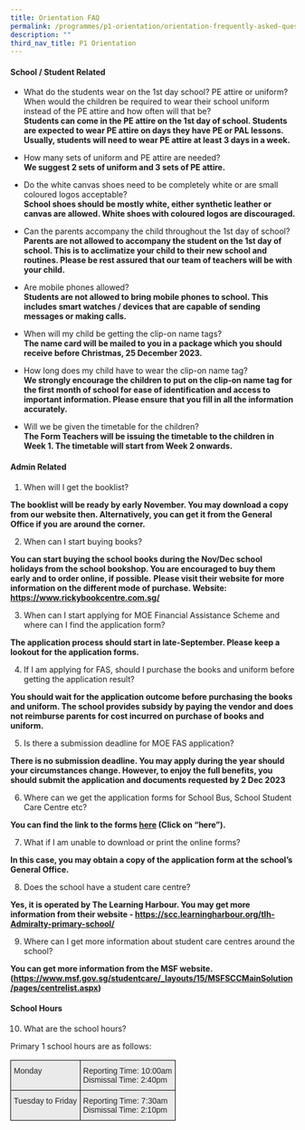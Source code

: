 ```yaml
---
title: Orientation FAQ
permalink: /programmes/p1-orientation/orientation-frequently-asked-questions/
description: ""
third_nav_title: P1 Orientation
---
```

#### School / Student Related

*   What do the students wear on the 1st day school? PE attire or uniform? When would the children be required to wear their school uniform instead of the PE attire and how often will that be?
**<br>Students can come in the PE attire on the 1st day of school. Students are expected to wear PE attire on days they have PE or PAL lessons. Usually, students will need to wear PE attire at least 3 days in a week.<br>**

*   How many sets of uniform and PE attire are needed?
**<br>We suggest 2 sets of uniform and 3 sets of PE attire.<br>**

*   Do the white canvas shoes need to be completely white or are small coloured logos acceptable? &nbsp;
**<br>School shoes should be mostly white, either synthetic leather or canvas are allowed. White shoes with coloured logos are discouraged.<br>**

*   Can the parents accompany the child throughout the 1st day of school?
**<br>Parents are not allowed to accompany the student on the 1st day of school. This is to acclimatize your child to their new school and routines. Please be rest assured that our team of teachers will be with your child.<br>**

*   Are mobile phones allowed?
**<br>Students are not allowed to bring mobile phones to school. This includes smart watches / devices that are capable of sending messages or making calls.<br>**

*   When will my child be getting the clip-on name tags?
**<br>The name card will be mailed to you in a package which you should receive before Christmas, 25 December 2023.<br>**

*   How long does my child have to wear the clip-on name tag?
**<br>We strongly encourage the children to put on the clip-on name tag for the first month of school for ease of identification and access to important information. Please ensure that you fill in all the information accurately.<br>**

*   Will we be given the timetable for the children?
**<br>The Form Teachers will be issuing the timetable to the children in Week 1. The timetable will start from Week 2 onwards.<br>**


#### Admin Related

1. When will I get the booklist?

**The booklist will be ready by early November. You may download a copy from our website then. Alternatively, you can get it from the General Office if you are around the corner.**

2. When can I start buying books?

**You can start buying the school books during the Nov/Dec school holidays from the school bookshop. You are encouraged to buy them early and to order online, if possible.**
<b>Please visit their website for more information on the different mode of purchase. </b>
<b>Website: https://www.rickybookcentre.com.sg/</b>


3. When can I start applying for MOE Financial Assistance Scheme and where can I find the application form?

**The application process should start in late-September. Please keep a lookout for the application forms.**

4. If I am applying for FAS, should I purchase the books and uniform before getting the application result?

**You should wait for the application outcome before purchasing the books and uniform. The school provides subsidy by paying the vendor and does not reimburse parents for cost incurred on purchase of books and uniform.**

5. Is there a submission deadline for MOE FAS application?

**There is no submission deadline. You may apply during the year should your circumstances change. However, to enjoy the full benefits, you should submit the application and documents requested by 2 Dec 2023**

6. Where can we get the application forms for School Bus, School Student Care Centre etc?

**You can find the link to the forms&nbsp;[here](https://ogp-admiraltypri-staging.netlify.app/programmes/p1-orientation/p1-administration-package/)&nbsp;(Click on “here”).**

7. What if I am unable to download or print the online forms?

**In this case, you may obtain a copy of the application form at the school’s General Office.**

8. Does the school have a student care centre?

**Yes, it is operated by The Learning Harbour. You may get more information from their website - https://scc.learningharbour.org/tlh-Admiralty-primary-school/**

9. Where can I get more information about student care centres around the school?

**You can get more information from the MSF website. (https://www.msf.gov.sg/studentcare/_layouts/15/MSFSCCMainSolution/pages/centrelist.aspx)**

#### School Hours

10. What are the school hours?

Primary 1 school hours are as follows:

<style type="text/css">
.tg  {border-collapse:collapse;border-spacing:0;}
.tg td{border-color:black;border-style:solid;border-width:1px;font-family:Arial, sans-serif;font-size:14px;
  overflow:hidden;padding:10px 5px;word-break:normal;}
.tg th{border-color:black;border-style:solid;border-width:1px;font-family:Arial, sans-serif;font-size:14px;
  font-weight:normal;overflow:hidden;padding:10px 5px;word-break:normal;}
.tg .tg-y7qa{background-color:#EAEAEA;color:#222;text-align:left;vertical-align:top}
</style>
<table class="tg">
<thead>
  <tr>
    <th class="tg-y7qa">Monday</th>
    <th class="tg-y7qa">Reporting Time: 10:00am<br>Dismissal Time: 2:40pm</th>
  </tr>
</thead>
<tbody>
  <tr>
    <td class="tg-y7qa">Tuesday to Friday</td>
    <td class="tg-y7qa">Reporting Time: 7:30am<br>Dismissal Time: 2:10pm</td>
  </tr>
</tbody>
</table>